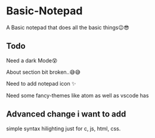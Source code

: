 # Basic-Notepad
A Basic notepad that does all the basic things😉😎


## Todo

Need a dark Mode😵

About section bit broken..😅😅

Need to add notepad icon ✨

Need some fancy-themes like atom as well as vscode has 

## Advanced change i want to add

simple syntax hilighting just for c, js, html, css.

